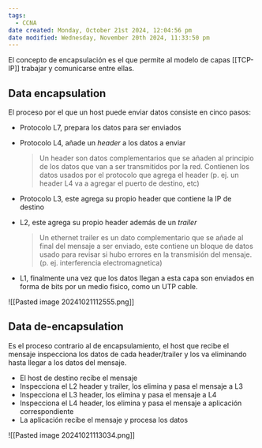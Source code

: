 ```yaml
---
tags:
  - CCNA
date created: Monday, October 21st 2024, 12:04:56 pm
date modified: Wednesday, November 20th 2024, 11:33:50 pm
---
```

El concepto de encapsulación es el que permite al modelo de capas [[TCP-IP]] trabajar y comunicarse entre ellas. 

## Data encapsulation 
El proceso por el que un host puede enviar datos consiste en cinco pasos:
- Protocolo L7, prepara los datos para ser enviados 
- Protocolo L4, añade un _header_ a los datos a enviar
	> Un header son datos complementarios que se añaden al principio de los datos que van a ser transmitidos por la red. Contienen los datos usados por el protocolo que agrega el header (p. ej. un header L4 va a agregar el puerto de destino, etc)

- Protocolo L3, este agrega su propio header que contiene la IP de destino
- L2, este agrega su propio header además de un _trailer_
	> Un ethernet trailer es un dato complementario que se añade al final del mensaje a ser enviado, este contiene un bloque de datos usado para revisar si hubo errores en la transmisión del mensaje. (p. ej. interferencia electromagnetica)
	> 

- L1, finalmente una vez que los datos llegan a esta capa son enviados en forma de bits por un medio fisico, como un UTP cable. 

![[Pasted image 20241021112555.png]]

## Data de-encapsulation
Es el proceso contrario al de encapsulamiento, el host que recibe el mensaje inspecciona los datos de cada header/trailer y los va eliminando hasta llegar a los datos del mensaje. 
- El host de destino recibe el mensaje 
- Inspecciona el L2 header y trailer, los elimina y pasa el mensaje a L3
- Inspecciona el L3 header, los elimina y pasa el mensaje a L4
- Inspecciona el L4 header, los elimina y pasa el mensaje a aplicación correspondiente 
- La aplicación recibe el mensaje y procesa los datos 

![[Pasted image 20241021113034.png]]